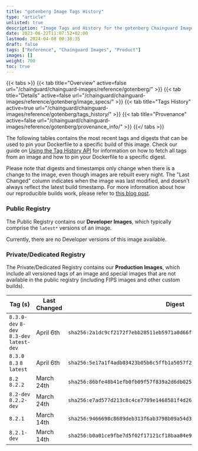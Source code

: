 ```yaml
---
title: "gotenberg Image Tags History"
type: "article"
unlisted: true
description: "Image Tags and History for the gotenberg Chainguard Image"
date: 2023-06-22T11:07:52+02:00
lastmod: 2024-04-08 00:38:35
draft: false
tags: ["Reference", "Chainguard Images", "Product"]
images: []
weight: 700
toc: true
---
```


{{< tabs >}}
{{< tab title="Overview" active=false url="/chainguard/chainguard-images/reference/gotenberg/" >}}
{{< tab title="Details" active=false url="/chainguard/chainguard-images/reference/gotenberg/image_specs/" >}}
{{< tab title="Tags History" active=true url="/chainguard/chainguard-images/reference/gotenberg/tags_history/" >}}
{{< tab title="Provenance" active=false url="/chainguard/chainguard-images/reference/gotenberg/provenance_info/" >}}
{{</ tabs >}}

The following tables contains the most recent tags and digests that can be used to pin your Dockerfile to a specific build of this image. Check our guide on [Using the Tag History API](/chainguard/chainguard-images/using-the-tag-history-api/) for information on how to fetch all tags from an image and how to pin your Dockerfile to a specific digest.

Please note that digests and timestamps only change when there is a change to the image, even though images are rebuilt every night. The "Last Changed" column indicates when the image was last modified, and doesn't always reflect the latest build timestamp. For more information about how our reproducible builds work, please refer to [this blog post](https://www.chainguard.dev/unchained/reproducing-chainguards-reproducible-image-builds).

### Public Registry
The Public Registry contains our **Developer Images**, which typically comprise the `latest*` versions of an image.

Currently, there are no Developer versions of this image available.

### Private/Dedicated Registry
The Private/Dedicated Registry contains our **Production Images**, which include all versioned tags of an image and special images that are not available in the public registry (including FIPS images and other custom builds).

| Tag (s)                                     | Last Changed | Digest                                                                    |
|---------------------------------------------|--------------|---------------------------------------------------------------------------|
|  `8.3.0-dev` `8-dev` `8.3-dev` `latest-dev` | April 6th    | `sha256:2a1dc9cf2172f7ebb28511eb5971a0d66faabd5633b469e5dcfa5a54668581f3` |
|  `8.3.0` `8.3` `8` `latest`                 | April 6th    | `sha256:5e17a1f4adb03423b05b6c5ffb1a5057f2c632f1fb726c91dbedf728f6c634ec` |
|  `8.2` `8.2.2`                              | March 24th   | `sha256:86bfe48b41efb0fb09f57f839a2d6db02514366e80ebe7d8cce25c03e145f430` |
|  `8.2-dev` `8.2.2-dev`                      | March 24th   | `sha256:e7ad577d213c8c4ce7709e1468581f4d263fe8875af1b288a83c4a43f1292b83` |
|  `8.2.1`                                    | March 14th   | `sha256:9466698c8689deb313f6ab3798b09a54d36263617e3958f035618cb617895c80` |
|  `8.2.1-dev`                                | March 14th   | `sha256:b0a01ce9fbe7d5f02f17121cf18baa04e900362904200e76aff525cfa1f4ace2` |

